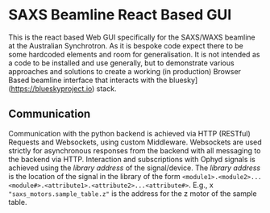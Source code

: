 # SAXS Beamline React Based GUI

This is the react based Web GUI specifically for the SAXS/WAXS beamline at the Australian Synchrotron. As it is bespoke code expect there to be some hardcoded elements and room for generalisation. It is not intended as a code to be installed and use generally, but to demonstrate various approaches and solutions to create a working (in production) Browser Based beamline interface that interacts with the bluesky](https://blueskyproject.io) stack.

## Communication
Communication with the python backend is achieved via HTTP (RESTful) Requests and Websockets, using custom Middleware. Websockets are used strictly for asynchronous responses from the backend with all messaging to the backend via HTTP.
Interaction and subscriptions with Ophyd signals is achieved using the _library address_ of the signal/device. The _library address_ is the location of the signal in the library of the form `<module1>.<module2>...<module#>.<attribute1>.<attribute2>...<attribute#>`. E.g., x `"saxs_motors.sample_table.z"` is the address for the z motor of the sample table.

